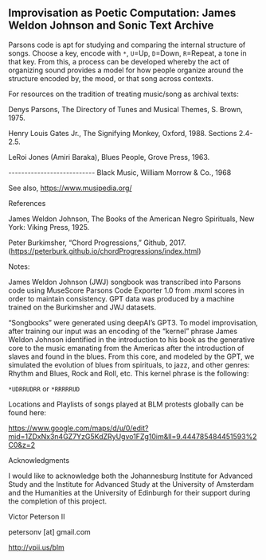## Improvisation as Poetic Computation: James Weldon Johnson and Sonic Text Archive

Parsons code is apt for studying and comparing the internal structure of songs. Choose a key, encode with `*`, `U`=Up, `D`=Down, `R`=Repeat, a tone in that key. From this, a process can be developed whereby the act of organizing sound provides a model for how people organize around the structure encoded by, the mood, or that song across contexts.


For resources on the tradition of treating music/song as archival texts: 


Denys Parsons, The Directory of Tunes and Musical Themes, S. Brown, 1975.


Henry Louis Gates Jr., The Signifying Monkey, Oxford, 1988. Sections 2.4-2.5.


LeRoi Jones (Amiri Baraka), Blues People, Grove Press, 1963. 

--------------------------- Black Music, William Morrow & Co., 1968

See also, https://www.musipedia.org/ 


References


James Weldon Johnson, The Books of the American Negro Spirituals, New York: Viking Press, 1925. 


Peter Burkimsher, “Chord Progressions,” Github, 2017. (https://peterburk.github.io/chordProgressions/index.html)


Notes: 


James Weldon Johnson (JWJ) songbook was transcribed into Parsons code using MuseScore Parsons Code Exporter 1.0 from .mxml scores in order to maintain consistency. GPT data was produced by a machine trained on the Burkimsher and JWJ datasets. 


“Songbooks” were generated using deepAI’s GPT3. To model improvisation, after training our input was an encoding of the “kernel” phrase James Weldon Johnson identified in the introduction to his book as the generative core to the music emanating from the Americas after the introduction of slaves and found in the blues. From this core, and modeled by the GPT, we simulated the evolution of blues from spirituals, to jazz, and other genres: Rhythm and Blues, Rock and Roll, etc. This kernel phrase is the following: 



`*UDRRUDRR` or `*RRRRRUD`


Locations and Playlists of songs played at BLM protests globally can be found here:

https://www.google.com/maps/d/u/0/edit?mid=1ZDxNx3n4GZ7YzG5KdZRyUgvo1FZg10im&ll=9.444785484451593%2C0&z=2


Acknowledgments


I would like to acknowledge both the Johannesburg Institute for Advanced Study and the Institute for Advanced Study at the University of Amsterdam and the Humanities at the University of Edinburgh for their support during the completion of this project. 


Victor Peterson II 

petersonv [at] gmail.com 

http://vpii.us/blm


